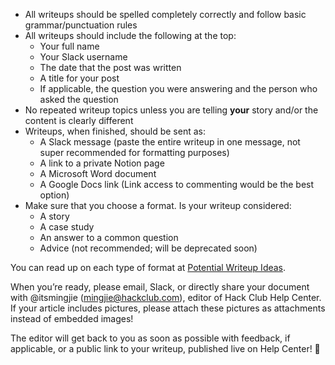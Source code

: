 - All writeups should be spelled completely correctly and follow basic grammar/punctuation rules
- All writeups should include the following at the top:
  - Your full name
  - Your Slack username
  - The date that the post was written
  - A title for your post
  - If applicable, the question you were answering and the person who asked the question
- No repeated writeup topics unless you are telling **your** story and/or the content is clearly different
- Writeups, when finished, should be sent as:
  - A Slack message (paste the entire writeup in one message, not super recommended for formatting purposes)
  - A link to a private Notion page
  - A Microsoft Word document
  - A Google Docs link (Link access to commenting would be the best option)
- Make sure that you choose a format. Is your writeup considered:
  - A story
  - A case study
  - An answer to a common question
  - Advice (not recommended; will be deprecated soon)
    
You can read up on each type of format at [Potential Writeup Ideas](Potential-Writeup-Ideas.md).

When you’re ready, please email, Slack, or directly share your document with @itsmingjie ([mingjie@hackclub.com](mailto:mingjie@hackclub.com)), editor of Hack Club Help Center. If your article includes pictures, please attach these pictures as attachments instead of embedded images!

The editor will get back to you as soon as possible with feedback, if applicable, or a public link to your writeup, published live on Help Center! 💫